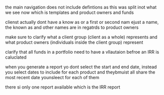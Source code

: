 the main navigation does not include defintions as this was split inot what we see now which is templates and product owners and funds

clienst actually dont have a know as or a first or second nam ejust a name, the known as and other names are in regatrds to product owners

make sure to clarify what a client group (client as a whole) represents and what product owners (individuals inside the client group) represent

clarify that all funds in a portfolio need to have a vllautaion befroe an IRR is caluclated

when you generate a report yo dont select the start and end date, instead you select dates to include for each product and theybmuist all share the most recent date younsleect for each of them

there si only one report available which is the IRR report


